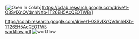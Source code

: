 [![Open In Colab](https://colab.research.google.com/assets/colab-badge.svg)](https://colab.research.google.com/drive/1-O3SvIXnQVdmhNXb-1T26EH5AcQEOTWB/]


https://colab.research.google.com/drive/1-O3SvIXnQVdmhNXb-1T26EH5AcQEOTWB <br>
[workflow.pdf](https://github.com/ali7amie/Tianlai/files/7758051/workflow.pdf)
![workflow](https://user-images.githubusercontent.com/92475780/147008763-2c64b755-9326-4312-a7fc-062545cb7fb1.jpg)
